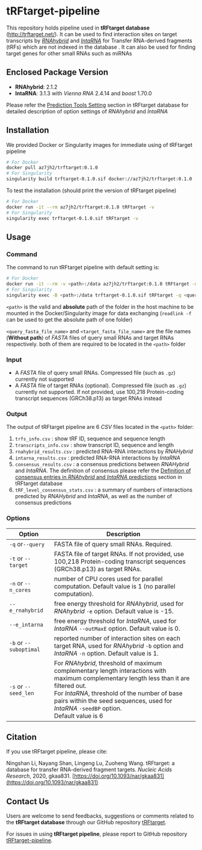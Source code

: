 # tRFtarget-pipeline
This repository holds pipeline used in **tRFtarget database** (http://trftarget.net/). It can be used to find interaction sites on target transcripts by [*RNAhybrid*](https://bibiserv.cebitec.uni-bielefeld.de/rnahybrid) and [*IntaRNA*](http://rna.informatik.uni-freiburg.de/IntaRNA/Input.jsp) for Transfer RNA-derived fragments (tRFs) which are not indexed in the database . It can also be used for finding target genes for other small RNAs such as miRNAs

## Enclosed Package Version

* **RNAhybrid**: 2.1.2
* **IntaRNA**: 3.1.3 with *Vienna RNA* 2.4.14 and *boost* 1.70.0

Please refer the [Prediction Tools Setting](http://trftarget.net/method) section in tRFtarget database for detailed description of option settings of *RNAhybrid* and *IntaRNA*

## Installation

We provided Docker or Singularity images for immediate using of tRFtarget pipeline

```bash
# For Docker
docker pull az7jh2/trftarget:0.1.0
# For Singularity
singularity build trftarget-0.1.0.sif docker://az7jh2/trftarget:0.1.0
```

To test the installation (should print the version of tRFtarget pipeline)

```bash
# For Docker
docker run -it --rm az7jh2/trftarget:0.1.0 tRFtarget -v
# For Singularity
singularity exec trftarget-0.1.0.sif tRFtarget -v
```

## Usage

### Command

The command to run tRFtarget pipeline with default setting is:

```bash
# For Docker
docker run -it --rm -v <path>:/data az7jh2/trftarget:0.1.0 tRFtarget -q <query_fasta_file_name> -t <target_fasta_file_name> -n 1 --e_rnahybrid -15 --e_intarna 0 -b 1 -s 6
# For Singularity
singularity exec -B <path>:/data trftarget-0.1.0.sif tRFtarget -q <query_fasta_file_name> -t <target_fasta_file_name> -n 1 --e_rnahybrid -15 --e_intarna 0 -b 1 -s 6
```

`<path>` is the valid and **absolute** path of the folder in the host machine to be mounted in the Docker/Singularity image for data exchanging (`readlink -f` can be used to get the absolute path of one folder)

 `<query_fasta_file_name>` and `<target_fasta_file_name>` are the file names (**Without path**) of *FASTA* files of query small RNAs and target RNAs respectively. both of them are required to be located in the `<path>` folder

### Input

* A *FASTA* file of query small RNAs. Compressed file (such as `.gz`) currently not supported
* A *FASTA* file of target RNAs (optional). Compressed file (such as `.gz`) currently not supported. If not provided, use 100,218 Protein-coding transcript sequences (GRCh38.p13) as target RNAs instead

### Output

The output of tRFtarget pipeline are 6 *CSV* files located in the `<path>` folder:

1. `trfs_info.csv` : show tRF ID, sequence and sequence length
2. `transcripts_info.csv` : show transcript ID, sequence and length
3. `rnahybrid_results.csv` : predicted RNA-RNA interactions by *RNAHybrid*
4. `intarna_results.csv` : predicted RNA-RNA interactions by *IntaRNA*
5. `consensus_results.csv` : a consensus predictions between *RNAHybrid* and *IntaRNA*. The definition of consensus please refer the [Definition of consensus entries in *RNAhybrid* and *IntaRNA* predictions](http://trftarget.net/manual) section in tRFtarget database
6. `tRF_level_consensus_stats.csv` : a summary of numbers of interactions predicted by *RNAHybrid* and *IntaRNA*, as well as the number of consensus predictions

### Options

| Option                 | Description                                                  |
| ---------------------- | ------------------------------------------------------------ |
| `-q` or`--query`       | FASTA file of query small RNAs. Required.                    |
| `-t` or `--target`     | FASTA file of target RNAs. If not provided, use 100,218 Protein-coding transcript sequences (GRCh38.p13) as target RNAs. |
| `-n` or `--n_cores`    | number of CPU cores used for parallel computation. Default value is 1 (no parallel computation). |
| `--e_rnahybrid`        | free energy threshold for *RNAhybrid*, used for *RNAhybrid* `-e` option. Default value is -15. |
| `--e_intarna`          | free energy threshold for *IntaRNA*, used for *IntaRNA* `--outMaxE` option. Default value is 0. |
| `-b` or `--suboptimal` | reported number of interaction sites on each target RNA, used for *RNAhybrid* `-b` option and *IntaRNA* `-n` option. Default value is 1. |
| `-s` or `--seed_len`   | For *RNAhybrid*, threshold of maximum complementary length interactions with maximum complementary length less than it are filtered out. <br/>For *IntaRNA*, threshold of the number of base pairs within the seed sequences, used for *IntaRNA* `-seedBP` option.<br/>Default value is 6 |

## Citation

If you use tRFtarget pipeline, please cite:

Ningshan Li, Nayang Shan, Lingeng Lu, Zuoheng Wang. tRFtarget: a database for transfer RNA-derived fragment targets. *Nucleic Acids Research*, 2020, gkaa831. [https://doi.org/10.1093/nar/gkaa831](https://doi.org/10.1093/nar/gkaa831)

## Contact Us

Users are welcome to send feedbacks, suggestions or comments related to the **tRFtarget database** through our GitHub repository [tRFtarget](https://github.com/ZWang-Lab/tRFtarget).

For issues in using **tRFtarget pipeline**, please report to GitHub repository [tRFtarget-pipeline](https://github.com/ZWang-Lab/tRFtarget-pipeline).
